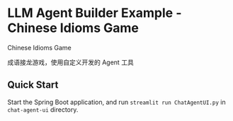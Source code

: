 # LLM Agent Builder Example - Chinese Idioms Game

Chinese Idioms Game

成语接龙游戏，使用自定义开发的 Agent 工具

## Quick Start

Start the Spring Boot application, and run `streamlit run ChatAgentUI.py`
in `chat-agent-ui` directory.